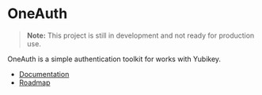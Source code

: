 # OneAuth

> **Note:**
> This project is still in development and not ready for production use.

OneAuth is a simple authentication toolkit for works with Yubikey.

* [Documentation](https://oneauth.vitalvas.dev/)
* [Roadmap](https://oneauth.vitalvas.dev/roadmap/)
